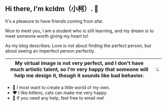 ## Hi there, I'm kcldm（小柯）. 👋
It's a pleasure to have friends coming from afar.

Nice to meet you, I am a student who is still learning, and my dream is to meet someone worth giving my heart to!

As my blog describes: Love is not about finding the perfect person, but about seeing an imperfect person perfectly.

| My virtual image is not very perfect, and I don't have much artistic talent, so I'm very happy that someone will help me design it, though it sounds like bad behavior. | <img src="[/img/avatar/avatar.png](https://github.com/user-attachments/assets/d21c2122-c4f5-47a6-a694-2a2798c6a5b4)" alt="img" style="zoom: 33%;" /> |
|----------|-------------------------------------|

- 🤔 I most want to create a little world of my own.
- ❤️ I like kittens, cats can make me very happy.
- 💬 If you need any help, feel free to email me!
